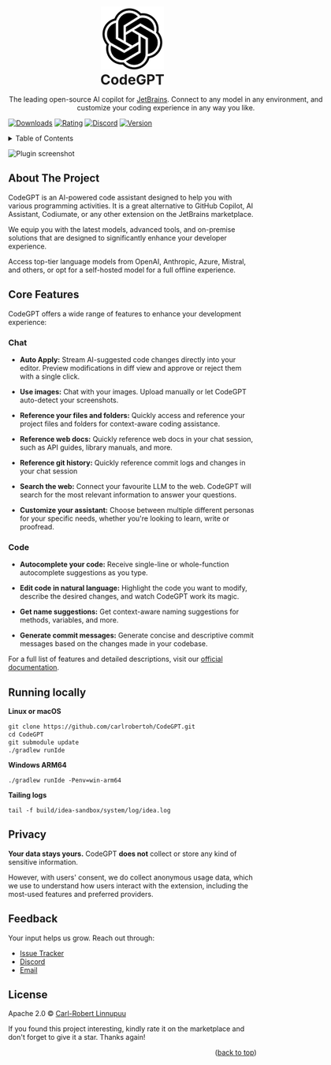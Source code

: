 <a name="readme-top"></a>

<br />
<div align="center">
  <a href="https://github.com/carlrobertoh/CodeGPT">
    <img alt="plugin-icon" src="https://github.com/carlrobertoh/CodeGPT-docs/blob/main/images/icon.png?raw=true">
  </a>
  <h1 style="margin: 0;" align="center">CodeGPT</h1>
  <p style="width: 640px">
    The leading open-source AI copilot for <a target="_blank" href="https://plugins.jetbrains.com/plugin/21056-codegpt">JetBrains</a>. Connect to any model in any environment, and customize your coding experience in any way you like.
  </p>
</div>

[![Downloads][downloads-shield]][plugin-repo]
[![Rating][rating-shield]][plugin-repo]
[![Discord][discord-shield]][invite-link]
[![Version][version-shield]][plugin-repo]

<!-- TABLE OF CONTENTS -->
<details>
  <summary>Table of Contents</summary>
  <ol>
    <li><a href="#about-the-project">About The Project</a></li>
    <li><a href="#core-features">Core Features</a></li>
    <li>
      <a href="#getting-started">Getting Started</a>
      <ul>
        <li><a href="#prerequisites">Prerequisites</a></li>
        <li><a href="#installation">Installation</a></li>
        <li><a href="#api-key-configuration">API Key Configuration</a></li>
      </ul>
    </li>
    <li><a href="#features">Features</a></li>
    <li><a href="#running-locally">Running Locally</a></li>
    <li><a href="#privacy">Privacy</a></li>
    <li><a href="#feedback">Feedback</a></li>
    <li><a href="#license">License</a></li>
  </ol>
</details>

![Plugin screenshot](https://www.codegpt.ee/images/main.png)

## About The Project

CodeGPT is an AI-powered code assistant designed to help you with various programming activities. It is a great alternative to GitHub Copilot, AI Assistant, Codiumate, or any other extension on the JetBrains marketplace.

We equip you with the latest models, advanced tools, and on-premise solutions that are designed to significantly enhance your developer experience.

Access top-tier language models from OpenAI, Anthropic, Azure, Mistral, and others, or opt for a self-hosted model for a full offline experience.

## Core Features

CodeGPT offers a wide range of features to enhance your development experience:

### Chat

- **Auto Apply:** Stream AI-suggested code changes directly into your editor. Preview modifications in diff view and approve or reject them with a single click.

- **Use images:** Chat with your images. Upload manually or let CodeGPT auto-detect your screenshots. 

- **Reference your files and folders:** Quickly access and reference your project files and folders for context-aware coding assistance.

- **Reference web docs:** Quickly reference web docs in your chat session, such as API guides, library manuals, and more. 

- **Reference git history:** Quickly reference commit logs and changes in your chat session 

- **Search the web:** Connect your favourite LLM to the web. CodeGPT will search for the most relevant information to answer your questions. 

- **Customize your assistant:** Choose between multiple different personas for your specific needs, whether you're looking to learn, write or proofread.

### Code

- **Autocomplete your code:** Receive single-line or whole-function autocomplete suggestions as you type.

- **Edit code in natural language:** Highlight the code you want to modify, describe the desired changes, and watch CodeGPT work its magic.

- **Get name suggestions:** Get context-aware naming suggestions for methods, variables, and more.

- **Generate commit messages:** Generate concise and descriptive commit messages based on the changes made in your codebase.

For a full list of features and detailed descriptions, visit our [official documentation](https://docs.codegpt.ee/features).

## Running locally

**Linux or macOS**
```shell
git clone https://github.com/carlrobertoh/CodeGPT.git
cd CodeGPT
git submodule update
./gradlew runIde
```

**Windows ARM64**
```shell
./gradlew runIde -Penv=win-arm64
```

**Tailing logs**
```shell
tail -f build/idea-sandbox/system/log/idea.log
```

## Privacy

**Your data stays yours.** CodeGPT **does not** collect or store any kind of sensitive information.

However, with users' consent, we do collect anonymous usage data, which we use to understand how users interact with the extension, including the most-used features and preferred providers.

## Feedback

Your input helps us grow. Reach out through:

- [Issue Tracker](https://github.com/carlrobertoh/CodeGPT/issues)
- [Discord](https://discord.gg/8dTGGrwcnR)
- [Email](mailto:carlrobertoh@gmail.com)

## License

Apache 2.0 © [Carl-Robert Linnupuu][portfolio]

If you found this project interesting, kindly rate it on the marketplace and don't forget to give it a star. Thanks again!
<p align="right">(<a href="#readme-top">back to top</a>)</p>

<!-- MARKDOWN LINKS & IMAGES -->
<!-- https://www.markdownguide.org/basic-syntax/#reference-style-links -->

[downloads-shield]: https://img.shields.io/jetbrains/plugin/d/21056-codegpt
[discord-shield]: https://img.shields.io/discord/1118629761049182238?style=flat&logo=discord&label=Discord
[version-shield]: https://img.shields.io/jetbrains/plugin/v/21056-codegpt?label=version
[rating-shield]: https://img.shields.io/jetbrains/plugin/r/rating/21056-codegpt
[marketplace-img]: https://github.com/carlrobertoh/CodeGPT-docs/blob/main/images/marketplace.png?raw=true
[plugin-repo]: https://plugins.jetbrains.com/plugin/21056-codegpt
[invite-link]: https://discord.gg/8dTGGrwcnR
[open-issues]: https://github.com/carlrobertoh/CodeGPT/issues
[api-key-url]: https://platform.openai.com/account/api-keys
[portfolio]: https://carlrobert.ee

